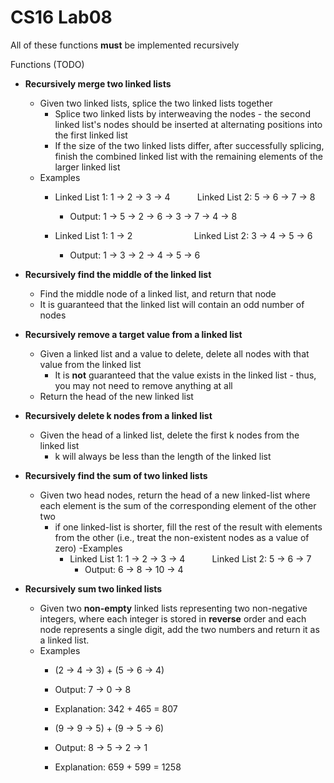 # CS16 Lab08

All of these functions **must** be implemented recursively 

Functions (TODO)

- **Recursively merge two linked lists**
  - Given two linked lists, splice the two linked lists together
    - Splice two linked lists by interweaving the nodes - the second linked list's nodes should be inserted at alternating positions into the first linked list
    - If the size of the two linked lists differ, after successfully splicing, finish the combined linked list with the remaining elements of the larger linked list
   - Examples
      - Linked List 1: 1 &rarr; 2 &rarr; 3 &rarr; 4 &nbsp; &nbsp; &nbsp; &nbsp; &nbsp; Linked List 2: 5 &rarr; 6 &rarr; 7 &rarr; 8 
        - Output: 1 &rarr; 5 &rarr; 2 &rarr; 6 &rarr; 3 &rarr; 7 &rarr; 4 &rarr; 8

      - Linked List 1: 1 &rarr; 2 &nbsp; &nbsp; &nbsp; &nbsp; &nbsp; &nbsp; &nbsp; &nbsp; &nbsp; &nbsp; &nbsp; &nbsp; Linked List 2: 3 &rarr; 4 &rarr; 5 &rarr; 6
        - Output: 1 &rarr; 3 &rarr; 2 &rarr; 4 &rarr; 5 &rarr; 6 
    
    
- **Recursively find the middle of the linked list**
  - Find the middle node of a linked list, and return that node
  - It is guaranteed that the linked list will contain an odd number of nodes
  
- **Recursively remove a target value from a linked list**
  - Given a linked list and a value to delete, delete all nodes with that value from the linked list
    - It is **not** guaranteed that the value exists in the linked list - thus, you may not need to remove anything at all
  - Return the head of the new linked list

- **Recursively delete k nodes from a linked list**
  - Given the head of a linked list, delete the first k nodes from the linked list
    - k will always be less than the length of the linked list
- **Recursively find the sum of two linked lists**
  - Given two head nodes, return the head of a new linked-list where each element is the sum of the corresponding element of the other two
    - if one linked-list is shorter, fill the rest of the result with elements from the other (i.e., treat the non-existent nodes as a value of zero)
    -Examples
      - Linked List 1: 1 &rarr; 2 &rarr; 3 &rarr; 4 &nbsp; &nbsp; &nbsp; &nbsp; &nbsp; Linked List 2: 5 &rarr; 6 &rarr; 7 
        - Output: 6 &rarr; 8 &rarr; 10 &rarr; 4 
        
- **Recursively sum two linked lists**
  - Given two **non-empty** linked lists representing two non-negative integers, where each integer is stored in **reverse** order and each node represents a single digit, add the two numbers and return it as a linked list.
  - Examples
    - (2 -> 4 -> 3) + (5 -> 6 -> 4) 
    - Output: 7 -> 0 -> 8
    - Explanation: 342 + 465 = 807
    
    - (9 -> 9 -> 5) + (9 -> 5 -> 6)
    - Output: 8 -> 5 -> 2 -> 1
    - Explanation: 659 + 599 = 1258
